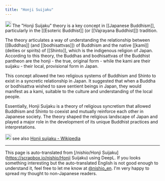 ```yaml
---
title: "Honji Suijaku"
---
```


<img src='https://scrapbox.io/api/pages/nishio-en/GPT/icon' alt='GPT.icon' height="19.5"/> The "Honji Suijaku" theory is a key concept in [[Japanese Buddhism]], particularly in the [[Esoteric Buddhist]] (or [[Vajrayana Buddhist]]) tradition.

The theory articulates a way of understanding the relationship between [[Buddhas]] (and [[bodhisattvas]]) of Buddhism and the native [[kami]] (deities or spirits) of [[Shinto]], which is the indigenous religion of Japan. According to this theory, the Buddhas and bodhisattvas of the Buddhist pantheon are the honji - the true, original form - while the kami are their suijaku - their local, provisional form in Japan.

This concept allowed the two religious systems of Buddhism and Shinto to exist in a syncretic relationship in Japan. It suggested that when a Buddha or bodhisattva wished to save sentient beings in Japan, they would manifest as a kami, suitable to the culture and understanding of the local people.

Essentially, Honji Suijaku is a theory of religious syncretism that allowed Buddhism and Shinto to coexist and mutually reinforce each other in Japanese society. The theory shaped the religious landscape of Japan and played a major role in the development of its unique Buddhist practices and interpretations.

<img src='https://scrapbox.io/api/pages/nishio-en/nishio/icon' alt='nishio.icon' height="19.5"/> see also [Honji suijaku - Wikipedia](https://en.wikipedia.org/wiki/Honji_suijaku)

---
This page is auto-translated from [/nishio/Honji Suijaku](https://scrapbox.io/nishio/Honji Suijaku) using DeepL. If you looks something interesting but the auto-translated English is not good enough to understand it, feel free to let me know at [@nishio_en](https://twitter.com/nishio_en). I'm very happy to spread my thought to non-Japanese readers.